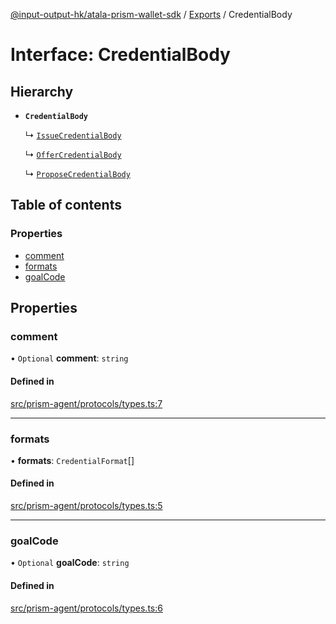 [@input-output-hk/atala-prism-wallet-sdk](../README.md) / [Exports](../modules.md) / CredentialBody

# Interface: CredentialBody

## Hierarchy

- **`CredentialBody`**

  ↳ [`IssueCredentialBody`](IssueCredentialBody.md)

  ↳ [`OfferCredentialBody`](OfferCredentialBody.md)

  ↳ [`ProposeCredentialBody`](ProposeCredentialBody.md)

## Table of contents

### Properties

- [comment](CredentialBody.md#comment)
- [formats](CredentialBody.md#formats)
- [goalCode](CredentialBody.md#goalcode)

## Properties

### comment

• `Optional` **comment**: `string`

#### Defined in

[src/prism-agent/protocols/types.ts:7](https://github.com/input-output-hk/atala-prism-wallet-sdk-ts/blob/3f28060/src/prism-agent/protocols/types.ts#L7)

___

### formats

• **formats**: `CredentialFormat`[]

#### Defined in

[src/prism-agent/protocols/types.ts:5](https://github.com/input-output-hk/atala-prism-wallet-sdk-ts/blob/3f28060/src/prism-agent/protocols/types.ts#L5)

___

### goalCode

• `Optional` **goalCode**: `string`

#### Defined in

[src/prism-agent/protocols/types.ts:6](https://github.com/input-output-hk/atala-prism-wallet-sdk-ts/blob/3f28060/src/prism-agent/protocols/types.ts#L6)
